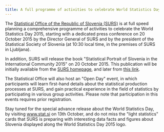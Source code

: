 ```yaml
---
title: A full programme of activities to celebrate World Statistics Day 2015 in Slovenia is underway
---
```

The [Statistical Office of the Republic of Slovenia (SURS)](http://www.stat.si/StatWeb/en/home) is at full speed planning a comprehensive programme of activities to celebrate the World Statistics Day 2015, starting with a dedicated press conference on 20 October 2015 by the Director General of SURS and by the president of the Statistical Society of Slovenia (at 10:30 local time, in the premises of SURS in Ljubljana).

In addition, SURS will release the book "Statistical Portrait of Slovenia in the International Community 2015" on 20 October 2015. This publication will be initially available from the [SURS homepage]( http://www.stat.si/StatWeb/en/home), and later from [this link](http://www.stat.si/StatWeb/en/mainnavigation/data/publications).  

The Statistical Office will also host an "Open Day" event, in which participants will learn first-hand details about the statistical production processes at SURS, and gain practical experience in the field of statistics by participating in various group activities. Please note that participation in this events requires prior registration.

Stay tuned for the special advance release about the World Statistics Day, by visiting www.stat.si on 13th October, and do not miss the "light statistics" cards that SURS is preparing with interesting data facts and figures about Slovenia displayed along the World Statistics Day 2015 logo.
